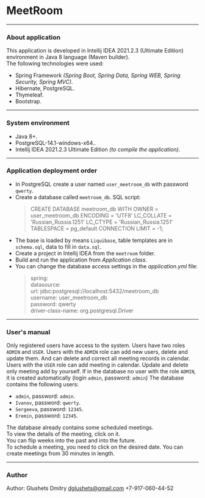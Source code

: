 # MeetRoom

---
### About application


This application is developed in Intellij IDEA 2021.2.3 (Ultimate Edition) environment 
in Java 8 language (Maven builder).    
The following technologies were used:
* Spring Framework *(Spring Boot, Spring Data, Spring WEB, Spring Security, Spring MVC)*.
* Hibernate, PostgreSQL.
* Thymeleaf.
* Bootstrap.

---
### System environment

* Java 8+.
* PostgreSQL-14.1-windows-x64..
* Intellij IDEA 2021.2.3 Ultimate Edition *(to compile the application)*.

---
### Application deployment order

* In PostgreSQL create a user named `user_meetroom_db` with password `qwerty`.
* Create a database called `meetroom_db`. SQL script:
  >CREATE DATABASE meetroom_db
  WITH
  OWNER = user_meetroom_db
  ENCODING = 'UTF8'
  LC_COLLATE = 'Russian_Russia.1251'
  LC_CTYPE = 'Russian_Russia.1251'
  TABLESPACE = pg_default
  CONNECTION LIMIT = -1;
* The base is loaded by means `Liquibase`, table templates are in `schema.sql`, data to fill in `data.sql`.
* Create a project in Intellij IDEA from the `meetroom` folder.
* Build and run the application from *Application class*.
* You can change the database access settings in the *application.yml* file:
  >spring:  
  datasource:  
  url: jdbc:postgresql://localhost:5432/meetroom_db  
  username: user_meetroom_db  
  password: qwerty  
  driver-class-name: org.postgresql.Driver

---
### User's manual
Only registered users have access to the system.
Users have two roles `ADMIN` and `USER`.
Users with the `ADMIN` role can add new users, delete and update them. And can delete and correct all 
meeting records in calendar.
Users with the `USER` role can add meeting in calendar. Update and delete only meeting add by yourself.
If in the database no user with the role `ADMIN`, it is created automatically (login `admin`, password: `admin`)
The database contains the following users:
* `admin`, password: `admin`.
* `Ivanov`, password: `qwerty`.
* `Sergeeva`, password: `12345`.
* `Eremin`, password: `12345`.

The database already contains some scheduled meetings.    
To view the details of the meeting, click on it.    
You can flip weeks into the past and into the future.    
To schedule a meeting, you need to click on the desired date.
You can create meetings from 30 minutes in length.

---
### Author
Author: Glushets Dmitry
dglushets@gmail.com
+7-917-060-44-52
